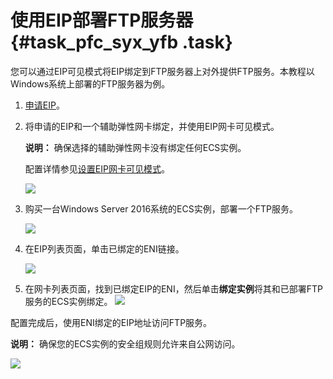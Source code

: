 # 使用EIP部署FTP服务器 {#task_pfc_syx_yfb .task}

您可以通过EIP可见模式将EIP绑定到FTP服务器上对外提供FTP服务。本教程以Windows系统上部署的FTP服务器为例。

1.  [申请EIP](intl.zh-CN/用户指南/申请EIP.md#)。 
2.  将申请的EIP和一个辅助弹性网卡绑定，并使用EIP网卡可见模式。 

    **说明：** 确保选择的辅助弹性网卡没有绑定任何ECS实例。

    配置详情参见[设置EIP网卡可见模式](intl.zh-CN/用户指南/绑定弹性网卡/设置EIP网卡可见模式.md#)。

    ![](http://static-aliyun-doc.oss-cn-hangzhou.aliyuncs.com/assets/img/66339/155874900733631_zh-CN.png)

3.  购买一台Windows Server 2016系统的ECS实例，部署一个FTP服务。 

    ![](http://static-aliyun-doc.oss-cn-hangzhou.aliyuncs.com/assets/img/66339/155874900833630_zh-CN.png)

4.  在EIP列表页面，单击已绑定的ENI链接。 

    ![](http://static-aliyun-doc.oss-cn-hangzhou.aliyuncs.com/assets/img/65386/155874900833382_zh-CN.png)

5.  在网卡列表页面，找到已绑定EIP的ENI，然后单击**绑定实例**将其和已部署FTP服务的ECS实例绑定。 ![](http://static-aliyun-doc.oss-cn-hangzhou.aliyuncs.com/assets/img/66339/155874900833632_zh-CN.png) 

配置完成后，使用ENI绑定的EIP地址访问FTP服务。

**说明：** 确保您的ECS实例的安全组规则允许来自公网访问。

![](http://static-aliyun-doc.oss-cn-hangzhou.aliyuncs.com/assets/img/66339/155874900833633_zh-CN.png)

